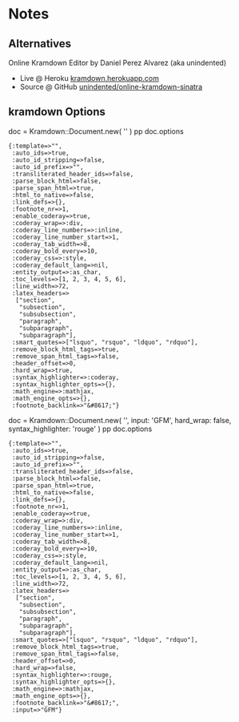 # Notes

## Alternatives

Online Kramdown Editor by Daniel Perez Alvarez (aka unindented)

- Live @ Heroku [kramdown.herokuapp.com](http://kramdown.herokuapp.com)
- Source @ GitHub [unindented/online-kramdown-sinatra](https://github.com/unindented/online-kramdown-sinatra)



## kramdown Options

doc = Kramdown::Document.new( '<text here>' )
pp doc.options

```
{:template=>"",
 :auto_ids=>true,
 :auto_id_stripping=>false,
 :auto_id_prefix=>"",
 :transliterated_header_ids=>false,
 :parse_block_html=>false,
 :parse_span_html=>true,
 :html_to_native=>false,
 :link_defs=>{},
 :footnote_nr=>1,
 :enable_coderay=>true,
 :coderay_wrap=>:div,
 :coderay_line_numbers=>:inline,
 :coderay_line_number_start=>1,
 :coderay_tab_width=>8,
 :coderay_bold_every=>10,
 :coderay_css=>:style,
 :coderay_default_lang=>nil,
 :entity_output=>:as_char,
 :toc_levels=>[1, 2, 3, 4, 5, 6],
 :line_width=>72,
 :latex_headers=>
  ["section",
   "subsection",
   "subsubsection",
   "paragraph",
   "subparagraph",
   "subparagraph"],
 :smart_quotes=>["lsquo", "rsquo", "ldquo", "rdquo"],
 :remove_block_html_tags=>true,
 :remove_span_html_tags=>false,
 :header_offset=>0,
 :hard_wrap=>true,
 :syntax_highlighter=>:coderay,
 :syntax_highlighter_opts=>{},
 :math_engine=>:mathjax,
 :math_engine_opts=>{},
 :footnote_backlink=>"&#8617;"}
```

doc = Kramdown::Document.new( '<text here>', input: 'GFM', hard_wrap: false, syntax_highlighter: 'rouge' )
pp doc.options

```
{:template=>"",
 :auto_ids=>true,
 :auto_id_stripping=>false,
 :auto_id_prefix=>"",
 :transliterated_header_ids=>false,
 :parse_block_html=>false,
 :parse_span_html=>true,
 :html_to_native=>false,
 :link_defs=>{},
 :footnote_nr=>1,
 :enable_coderay=>true,
 :coderay_wrap=>:div,
 :coderay_line_numbers=>:inline,
 :coderay_line_number_start=>1,
 :coderay_tab_width=>8,
 :coderay_bold_every=>10,
 :coderay_css=>:style,
 :coderay_default_lang=>nil,
 :entity_output=>:as_char,
 :toc_levels=>[1, 2, 3, 4, 5, 6],
 :line_width=>72,
 :latex_headers=>
  ["section",
   "subsection",
   "subsubsection",
   "paragraph",
   "subparagraph",
   "subparagraph"],
 :smart_quotes=>["lsquo", "rsquo", "ldquo", "rdquo"],
 :remove_block_html_tags=>true,
 :remove_span_html_tags=>false,
 :header_offset=>0,
 :hard_wrap=>false,
 :syntax_highlighter=>:rouge,
 :syntax_highlighter_opts=>{},
 :math_engine=>:mathjax,
 :math_engine_opts=>{},
 :footnote_backlink=>"&#8617;",
 :input=>"GFM"}
```
